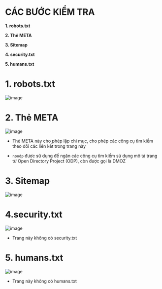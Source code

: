 # CÁC BƯỚC KIỂM TRA #

**1. robots.txt**

**2. Thẻ META**

**3. Sitemap**

**4. security.txt**

**5. humans.txt**

# 1. robots.txt

![image](https://github.com/user-attachments/assets/120f33b5-c036-4f9b-8f2d-50385e0dc196)

# 2. Thẻ META 

![image](https://github.com/user-attachments/assets/bebc0e0d-2d55-4a57-a55a-51e9bf2f176d)

- Thẻ META này cho phép lập chi mục, cho phép các công cụ tìm kiếm theo dõi các liên kết trong trang này

* `noodp` được sử dụng để ngăn các công cụ tìm kiếm sử dụng mô tả trang từ Open Directory Project (ODP), còn được gọi là DMOZ

# 3. Sitemap

![image](https://github.com/user-attachments/assets/4541c0d3-ab52-47c5-b4b4-98f77c45efb6)

# 4.security.txt

![image](https://github.com/user-attachments/assets/0cccbd11-2294-49e7-9874-5706d0214bb4)

- Trang này không có security.txt

# 5. humans.txt

![image](https://github.com/user-attachments/assets/28ea5c53-0863-4a87-953d-23a4ae9543ab)

- Trang này không có humans.txt
